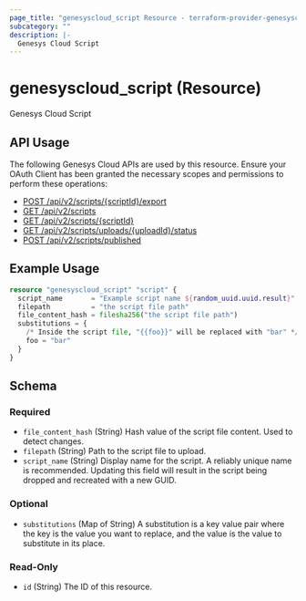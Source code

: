 ```yaml
---
page_title: "genesyscloud_script Resource - terraform-provider-genesyscloud"
subcategory: ""
description: |-
  Genesys Cloud Script
---
```

# genesyscloud_script (Resource)

Genesys Cloud Script

## API Usage
The following Genesys Cloud APIs are used by this resource. Ensure your OAuth Client has been granted the necessary scopes and permissions to perform these operations:

* [POST /api/v2/scripts/{scriptId}/export](https://developer.genesys.cloud/devapps/api-explorer#post-api-v2-scripts--scriptId--export)
* [GET /api/v2/scripts](https://developer.genesys.cloud/devapps/api-explorer#get-api-v2-scripts)
* [GET /api/v2/scripts/{scriptId}](https://developer.genesys.cloud/devapps/api-explorer#get-api-v2-scripts--scriptId-)
* [GET /api/v2/scripts/uploads/{uploadId}/status](https://developer.genesys.cloud/devapps/api-explorer#get-api-v2-scripts-uploads--uploadId--status)
* [POST /api/v2/scripts/published](https://developer.genesys.cloud/devapps/api-explorer#post-api-v2-scripts-published)

## Example Usage

```terraform
resource "genesyscloud_script" "script" {
  script_name       = "Example script name ${random_uuid.uuid.result}"
  filepath          = "the script file path"
  file_content_hash = filesha256("the script file path")
  substitutions = {
    /* Inside the script file, "{{foo}}" will be replaced with "bar" */
    foo = "bar"
  }
}
```

<!-- schema generated by tfplugindocs -->
## Schema

### Required

- `file_content_hash` (String) Hash value of the script file content. Used to detect changes.
- `filepath` (String) Path to the script file to upload.
- `script_name` (String) Display name for the script. A reliably unique name is recommended. Updating this field will result in the script being dropped and recreated with a new GUID.

### Optional

- `substitutions` (Map of String) A substitution is a key value pair where the key is the value you want to replace, and the value is the value to substitute in its place.

### Read-Only

- `id` (String) The ID of this resource.

